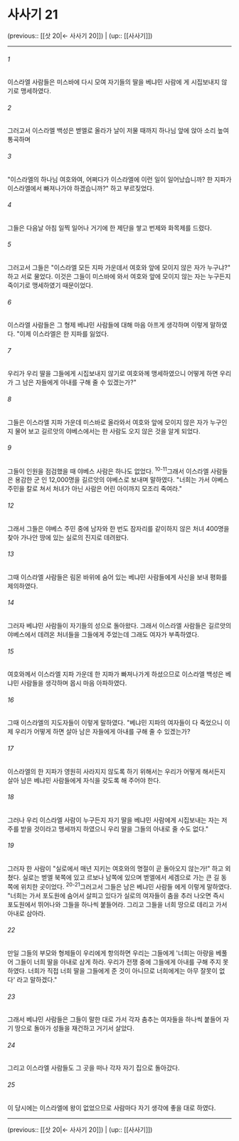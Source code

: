 # 사사기 21

(previous:: [[삿 20|← 사사기 20]]) | (up:: [[사사기]])

***




###### 1 

이스라엘 사람들은 미스바에 다시 모여 자기들의 딸을 베냐민 사람에 게 시집보내지 않기로 맹세하였다. 



###### 2 

그러고서 이스라엘 백성은 벧엘로 올라가 날이 저물 때까지 하나님 앞에 앉아 소리 높여 통곡하며 



###### 3 

"이스라엘의 하나님 여호와여, 어쩌다가 이스라엘에 이런 일이 일어났습니까? 한 지파가 이스라엘에서 빠져나가야 하겠습니까?" 하고 부르짖었다. 



###### 4 

그들은 다음날 아침 일찍 일어나 거기에 한 제단을 쌓고 번제와 화목제를 드렸다. 



###### 5 

그러고서 그들은 "이스라엘 모든 지파 가운데서 여호와 앞에 모이지 않은 자가 누구냐?" 하고 서로 물었다. 이것은 그들이 미스바에 와서 여호와 앞에 모이지 않는 자는 누구든지 죽이기로 맹세하였기 때문이었다. 



###### 6 

이스라엘 사람들은 그 형제 베냐민 사람들에 대해 마음 아프게 생각하며 이렇게 말하였다. "이제 이스라엘은 한 지파를 잃었다. 



###### 7 

우리가 우리 딸을 그들에게 시집보내지 않기로 여호와께 맹세하였으니 어떻게 하면 우리가 그 남은 자들에게 아내를 구해 줄 수 있겠는가?" 



###### 8 

그들은 이스라엘 지파 가운데 미스바로 올라와서 여호와 앞에 모이지 않은 자가 누구인지 물어 보고 길르앗의 야베스에서는 한 사람도 오지 않은 것을 알게 되었다. 



###### 9 

그들이 인원을 점검했을 때 야베스 사람은 하나도 없었다. <sup class="versenum">10-11</sup>그래서 이스라엘 사람들은 용감한 군 인 12,000명을 길르앗의 야베스로 보내며 말하였다. "너희는 가서 야베스 주민을 칼로 쳐서 처녀가 아닌 사람은 어린 아이까지 모조리 죽여라." 



###### 12 

그래서 그들은 야베스 주민 중에 남자와 한 번도 잠자리를 같이하지 않은 처녀 400명을 찾아 가나안 땅에 있는 실로의 진지로 데려왔다. 



###### 13 

그때 이스라엘 사람들은 림몬 바위에 숨어 있는 베냐민 사람들에게 사신을 보내 평화를 제의하였다. 



###### 14 

그러자 베냐민 사람들이 자기들의 성으로 돌아왔다. 그래서 이스라엘 사람들은 길르앗의 야베스에서 데려온 처녀들을 그들에게 주었는데 그래도 여자가 부족하였다. 



###### 15 

여호와께서 이스라엘 지파 가운데 한 지파가 빠져나가게 하셨으므로 이스라엘 백성은 베냐민 사람들을 생각하며 몹시 마음 아파하였다. 



###### 16 

그때 이스라엘의 지도자들이 이렇게 말하였다. "베냐민 지파의 여자들이 다 죽었으니 이제 우리가 어떻게 하면 살아 남은 자들에게 아내를 구해 줄 수 있겠는가? 



###### 17 

이스라엘의 한 지파가 영원히 사라지지 않도록 하기 위해서는 우리가 어떻게 해서든지 살아 남은 베냐민 사람들에게 자식을 갖도록 해 주어야 한다. 



###### 18 

그러나 우리 이스라엘 사람이 누구든지 자기 딸을 베냐민 사람에게 시집보내는 자는 저주를 받을 것이라고 맹세까지 하였으니 우리 딸을 그들의 아내로 줄 수도 없다." 



###### 19 

그러자 한 사람이 "실로에서 매년 지키는 여호와의 명절이 곧 돌아오지 않는가!" 하고 외쳤다. 실로는 벧엘 북쪽에 있고 르보나 남쪽에 있으며 벧엘에서 세겜으로 가는 큰 길 동쪽에 위치한 곳이었다. <sup class="versenum">20-21</sup>그러고서 그들은 남은 베냐민 사람들 에게 이렇게 말하였다. "너희는 가서 포도원에 숨어서 살피고 있다가 실로의 여자들이 춤을 추러 나오면 즉시 포도원에서 뛰어나와 그들을 하나씩 붙들어라. 그리고 그들을 너희 땅으로 데리고 가서 아내로 삼아라. 



###### 22 

만일 그들의 부모와 형제들이 우리에게 항의하면 우리는 그들에게 '너희는 아량을 베풀어 그들이 너희 딸을 아내로 삼게 하라. 우리가 전쟁 중에 그들에게 아내를 구해 주지 못하였다. 너희가 직접 너희 딸을 그들에게 준 것이 아니므로 너희에게는 아무 잘못이 없다' 라고 말하겠다." 



###### 23 

그래서 베냐민 사람들은 그들이 말한 대로 가서 각자 춤추는 여자들을 하나씩 붙들어 자기 땅으로 돌아가 성들을 재건하고 거기서 살았다. 



###### 24 

그리고 이스라엘 사람들도 그 곳을 떠나 각자 자기 집으로 돌아갔다. 



###### 25 

이 당시에는 이스라엘에 왕이 없었으므로 사람마다 자기 생각에 좋을 대로 하였다.

***

(previous:: [[삿 20|← 사사기 20]]) | (up:: [[사사기]])
